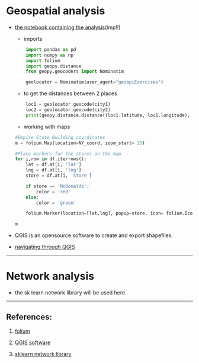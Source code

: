 # Geospatial analysis
- [the notebook containing the analysis](https://colab.research.google.com/drive/1TwKw2pQ9XKSdTUUsTq_ulw7rb-xVhays?usp=sharing)(imp!!)

    - imports 
    ```python
        import pandas as pd
        import numpy as np
        import folium
        import geopy.distance
        from geopy.geocoders import Nominatim

        geolocator = Nominatim(user_agent="geoapiExercises")
    ```
    - to get the distances between 2 places
    ```python
        loc1 = geolocator.geocode(city1)
        loc2 = geolocator.geocode(city2)
        print(geopy.distance.distance((loc1.latitude, loc1.longitude), (loc2.latitude, loc2.longitude)).km)
    ```
    - working with maps 
    ```python
    #Empire State Building coordinates
    m = folium.Map(location=NY_coord, zoom_start= 15)

    #Place markers for the stores on the map
    for i,row in df.iterrows():
        lat = df.at[i, 'lat']
        lng = df.at[i, 'lng']
        store = df.at[i, 'store']

        if store == 'McDonalds':
            color = 'red'
        else:
            color = 'green'

        folium.Marker(location=[lat,lng], popup=store, icon= folium.Icon(color=color)).add_to(m)

    m
    ```

- QGIS is an opensource software to create and export shapefiles.

- [navigating through QGIS](https://youtu.be/tJhehs0o-ik?si=Xpq-h8bSeb852ncq)

---
# Network analysis 
- the sk learn network library will be used here. 



---
## References:
1. [folium](https://python-visualization.github.io/folium/latest/)

2. [QGIS software](https://www.qgis.org/)

3. [sklearn network library](https://scikit-network.readthedocs.io/en/latest/use_cases/votes.html)
